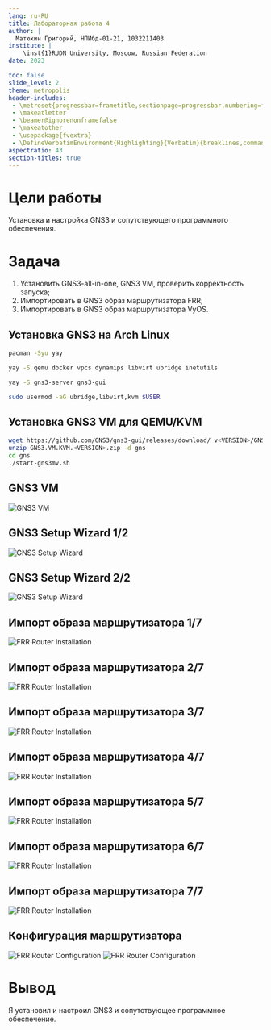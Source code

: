 ```yaml
---
lang: ru-RU
title: Лабораторная работа 4
author: |
  Матюхин Григорий, НПИбд-01-21, 1032211403
institute: |
	\inst{1}RUDN University, Moscow, Russian Federation
date: 2023

toc: false
slide_level: 2
theme: metropolis
header-includes: 
 - \metroset{progressbar=frametitle,sectionpage=progressbar,numbering=fraction}
 - \makeatletter
 - \beamer@ignorenonframefalse
 - \makeatother
 - \usepackage{fvextra}
 - \DefineVerbatimEnvironment{Highlighting}{Verbatim}{breaklines,commandchars=\\\{\}}
aspectratio: 43
section-titles: true
---
```


# Цели работы
Установка и настройка GNS3 и сопутствующего программного обеспечения.

# Задача
1. Установить GNS3-all-in-one, GNS3 VM, проверить корректность запуска;
2. Импортировать в GNS3 образ маршрутизатора FRR;
3. Импортировать в GNS3 образ маршрутизатора VyOS.

## Установка GNS3 на Arch Linux

```bash
pacman -Syu yay
```
```bash
yay -S qemu docker vpcs dynamips libvirt ubridge inetutils
```
```bash
yay -S gns3-server gns3-gui
```
```bash
sudo usermod -aG ubridge,libvirt,kvm $USER
```

## Установка GNS3 VM для QEMU/KVM

```bash
wget https://github.com/GNS3/gns3-gui/releases/download/ v<VERSION>/GNS3.VM.KVM.<VERSION>.zip
unzip GNS3.VM.KVM.<VERSION>.zip -d gns
cd gns
./start-gns3mv.sh
```

## GNS3 VM
![GNS3 VM](../images/gns-vm.png)

## GNS3 Setup Wizard 1/2
![GNS3 Setup Wizard](../images/gns-setup-wizard.png)

## GNS3 Setup Wizard 2/2
![GNS3 Setup Wizard](../images/gns-remote-server.png)

## Импорт образа маршрутизатора 1/7
![FRR Router Installation](../images/frr-0.png)

## Импорт образа маршрутизатора 2/7
![FRR Router Installation](../images/frr-1.png)

## Импорт образа маршрутизатора 3/7
![FRR Router Installation](../images/frr-2.png)

## Импорт образа маршрутизатора 4/7
![FRR Router Installation](../images/frr-3.png)

## Импорт образа маршрутизатора 5/7
![FRR Router Installation](../images/frr-4.png)

## Импорт образа маршрутизатора 6/7
![FRR Router Installation](../images/frr-5.png)

## Импорт образа маршрутизатора 7/7
![FRR Router Installation](../images/frr-6.png)

## Конфигурация маршрутизатора
![FRR Router Configuration](../images/conf-0.png)
![FRR Router Configuration](../images/conf-1.png)

# Вывод
Я установил и настроил GNS3 и сопутствующее программное обеспечение.

